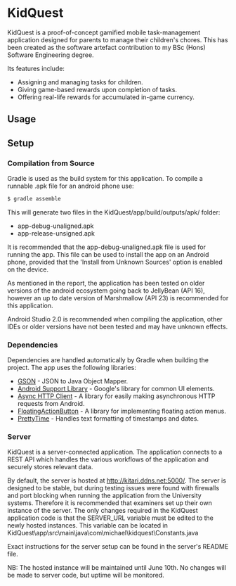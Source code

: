 # KidQuest

KidQuest is a proof-of-concept gamified mobile task-management application designed for parents to manage their children's chores. 
This has been created as the software artefact contribution to my BSc (Hons) Software Engineering degree.

Its features include:

- Assigning and managing tasks for children.
- Giving game-based rewards upon completion of tasks.
- Offering real-life rewards for accumulated in-game currency.

## Usage



## Setup

### Compilation from Source

Gradle is used as the build system for this application. To compile a runnable .apk file for an android phone use:

```bash
$ gradle assemble
```

This will generate two files in the KidQuest/app/build/outputs/apk/ folder:
- app-debug-unaligned.apk
- app-release-unsigned.apk

It is recommended that the app-debug-unaligned.apk file is used for running the app.
This file can be used to install the app on an Android phone, provided that the 'Install from Unknown Sources' option is enabled on the device.

As mentioned in the report, the application has been tested on older versions of the android ecosystem going back to JellyBean (API 16), however an up to date version of Marshmallow (API 23) is recommended for this application.

Android Studio 2.0 is recommended when compiling the application, other IDEs or older versions have not been tested and may have unknown effects.

### Dependencies

Dependencies are handled automatically by Gradle when building the project.
The app uses the following libraries:
* [GSON] - JSON to Java Object Mapper.
* [Android Support Library][androidsupport] - Google's library for common UI elements.
* [Async HTTP Client][asynchttp] - A library for easily making asynchronous HTTP requests from Android.
* [FloatingActionButton][fab] - A library for implementing floating action menus.
* [PrettyTime][prettytime] - Handles text formatting of timestamps and dates.

### Server

KidQuest is a server-connected application. 
The application connects to a REST API which handles the various workflows of the application and securely stores relevant data.

By default, the server is hosted at http://kitari.ddns.net:5000/.
The server is designed to be stable, but during testing issues were found with firewalls and port blocking when running the application from the University systems. 
Therefore it is recommended that examiners set up their own instance of the server.
The only changes required in the KidQuest application code is that the SERVER_URL variable must be edited to the newly hosted instances. This variable can be located in KidQuest\app\src\main\java\com\michael\kidquest\Constants.java

Exact instructions for the server setup can be found in the server's README file.

NB: The hosted instance will be maintained until June 10th. No changes will be made to server code, but uptime will be monitored.




[//]: # (These are reference links used in the body of this note and get stripped out when the markdown processor does its job. There is no need to format nicely because it shouldn't be seen. Thanks SO - http://stackoverflow.com/questions/4823468/store-comments-in-markdown-syntax)


   [gson]: <https://github.com/google/gson>
   [androidsupport]: <http://developer.android.com/tools/support-library/index.html>
   [asynchttp]: <http://loopj.com/android-async-http/>
   [fab]: <https://github.com/Clans/FloatingActionButton>
   [prettytime]: <http://www.ocpsoft.org/prettytime/>
